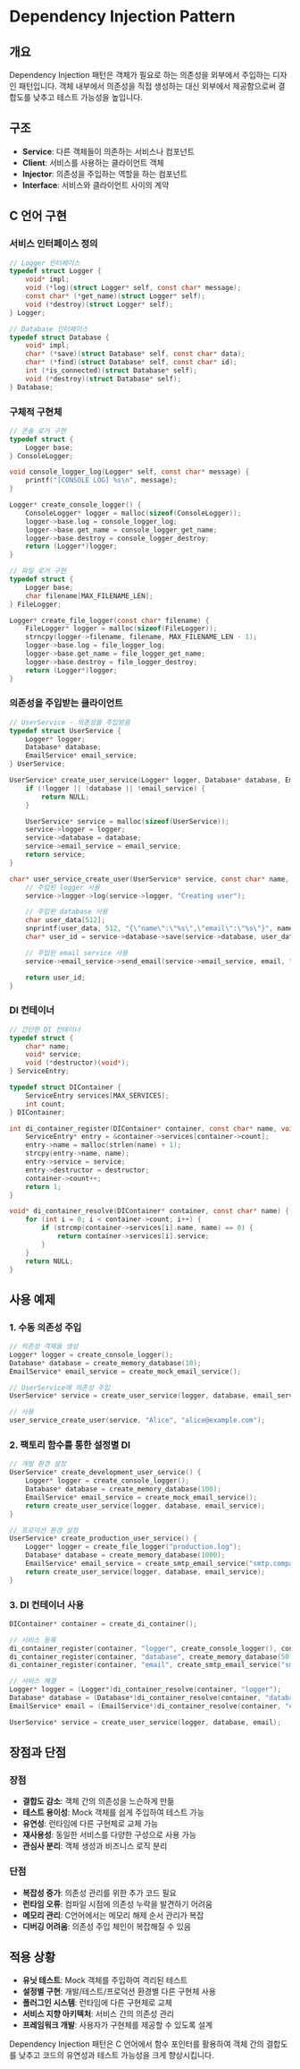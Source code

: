 # Dependency Injection Pattern

## 개요
Dependency Injection 패턴은 객체가 필요로 하는 의존성을 외부에서 주입하는 디자인 패턴입니다. 객체 내부에서 의존성을 직접 생성하는 대신 외부에서 제공함으로써 결합도를 낮추고 테스트 가능성을 높입니다.

## 구조
- **Service**: 다른 객체들이 의존하는 서비스나 컴포넌트
- **Client**: 서비스를 사용하는 클라이언트 객체
- **Injector**: 의존성을 주입하는 역할을 하는 컴포넌트
- **Interface**: 서비스와 클라이언트 사이의 계약

## C 언어 구현

### 서비스 인터페이스 정의
```c
// Logger 인터페이스
typedef struct Logger {
    void* impl;
    void (*log)(struct Logger* self, const char* message);
    const char* (*get_name)(struct Logger* self);
    void (*destroy)(struct Logger* self);
} Logger;

// Database 인터페이스
typedef struct Database {
    void* impl;
    char* (*save)(struct Database* self, const char* data);
    char* (*find)(struct Database* self, const char* id);
    int (*is_connected)(struct Database* self);
    void (*destroy)(struct Database* self);
} Database;
```

### 구체적 구현체
```c
// 콘솔 로거 구현
typedef struct {
    Logger base;
} ConsoleLogger;

void console_logger_log(Logger* self, const char* message) {
    printf("[CONSOLE LOG] %s\n", message);
}

Logger* create_console_logger() {
    ConsoleLogger* logger = malloc(sizeof(ConsoleLogger));
    logger->base.log = console_logger_log;
    logger->base.get_name = console_logger_get_name;
    logger->base.destroy = console_logger_destroy;
    return (Logger*)logger;
}

// 파일 로거 구현
typedef struct {
    Logger base;
    char filename[MAX_FILENAME_LEN];
} FileLogger;

Logger* create_file_logger(const char* filename) {
    FileLogger* logger = malloc(sizeof(FileLogger));
    strncpy(logger->filename, filename, MAX_FILENAME_LEN - 1);
    logger->base.log = file_logger_log;
    logger->base.get_name = file_logger_get_name;
    logger->base.destroy = file_logger_destroy;
    return (Logger*)logger;
}
```

### 의존성을 주입받는 클라이언트
```c
// UserService - 의존성을 주입받음
typedef struct UserService {
    Logger* logger;
    Database* database;
    EmailService* email_service;
} UserService;

UserService* create_user_service(Logger* logger, Database* database, EmailService* email_service) {
    if (!logger || !database || !email_service) {
        return NULL;
    }

    UserService* service = malloc(sizeof(UserService));
    service->logger = logger;
    service->database = database;
    service->email_service = email_service;
    return service;
}

char* user_service_create_user(UserService* service, const char* name, const char* email) {
    // 주입된 logger 사용
    service->logger->log(service->logger, "Creating user");

    // 주입된 database 사용
    char user_data[512];
    snprintf(user_data, 512, "{\"name\":\"%s\",\"email\":\"%s\"}", name, email);
    char* user_id = service->database->save(service->database, user_data);

    // 주입된 email service 사용
    service->email_service->send_email(service->email_service, email, "Welcome!", "Hello!");

    return user_id;
}
```

### DI 컨테이너
```c
// 간단한 DI 컨테이너
typedef struct {
    char* name;
    void* service;
    void (*destructor)(void*);
} ServiceEntry;

typedef struct DIContainer {
    ServiceEntry services[MAX_SERVICES];
    int count;
} DIContainer;

int di_container_register(DIContainer* container, const char* name, void* service, void (*destructor)(void*)) {
    ServiceEntry* entry = &container->services[container->count];
    entry->name = malloc(strlen(name) + 1);
    strcpy(entry->name, name);
    entry->service = service;
    entry->destructor = destructor;
    container->count++;
    return 1;
}

void* di_container_resolve(DIContainer* container, const char* name) {
    for (int i = 0; i < container->count; i++) {
        if (strcmp(container->services[i].name, name) == 0) {
            return container->services[i].service;
        }
    }
    return NULL;
}
```

## 사용 예제

### 1. 수동 의존성 주입
```c
// 의존성 객체들 생성
Logger* logger = create_console_logger();
Database* database = create_memory_database(10);
EmailService* email_service = create_mock_email_service();

// UserService에 의존성 주입
UserService* service = create_user_service(logger, database, email_service);

// 사용
user_service_create_user(service, "Alice", "alice@example.com");
```

### 2. 팩토리 함수를 통한 설정별 DI
```c
// 개발 환경 설정
UserService* create_development_user_service() {
    Logger* logger = create_console_logger();
    Database* database = create_memory_database(100);
    EmailService* email_service = create_mock_email_service();
    return create_user_service(logger, database, email_service);
}

// 프로덕션 환경 설정
UserService* create_production_user_service() {
    Logger* logger = create_file_logger("production.log");
    Database* database = create_memory_database(1000);
    EmailService* email_service = create_smtp_email_service("smtp.company.com");
    return create_user_service(logger, database, email_service);
}
```

### 3. DI 컨테이너 사용
```c
DIContainer* container = create_di_container();

// 서비스 등록
di_container_register(container, "logger", create_console_logger(), console_logger_destroy);
di_container_register(container, "database", create_memory_database(50), memory_db_destroy);
di_container_register(container, "email", create_smtp_email_service("smtp.example.com"), smtp_email_destroy);

// 서비스 해결
Logger* logger = (Logger*)di_container_resolve(container, "logger");
Database* database = (Database*)di_container_resolve(container, "database");
EmailService* email = (EmailService*)di_container_resolve(container, "email");

UserService* service = create_user_service(logger, database, email);
```

## 장점과 단점

### 장점
- **결합도 감소**: 객체 간의 의존성을 느슨하게 만듦
- **테스트 용이성**: Mock 객체를 쉽게 주입하여 테스트 가능
- **유연성**: 런타임에 다른 구현체로 교체 가능
- **재사용성**: 동일한 서비스를 다양한 구성으로 사용 가능
- **관심사 분리**: 객체 생성과 비즈니스 로직 분리

### 단점
- **복잡성 증가**: 의존성 관리를 위한 추가 코드 필요
- **런타임 오류**: 컴파일 시점에 의존성 누락을 발견하기 어려움
- **메모리 관리**: C언어에서는 메모리 해제 순서 관리가 복잡
- **디버깅 어려움**: 의존성 주입 체인이 복잡해질 수 있음

## 적용 상황
- **유닛 테스트**: Mock 객체를 주입하여 격리된 테스트
- **설정별 구현**: 개발/테스트/프로덕션 환경별 다른 구현체 사용
- **플러그인 시스템**: 런타임에 다른 구현체로 교체
- **서비스 지향 아키텍처**: 서비스 간의 의존성 관리
- **프레임워크 개발**: 사용자가 구현체를 제공할 수 있도록 설계

Dependency Injection 패턴은 C 언어에서 함수 포인터를 활용하여 객체 간의 결합도를 낮추고 코드의 유연성과 테스트 가능성을 크게 향상시킵니다.